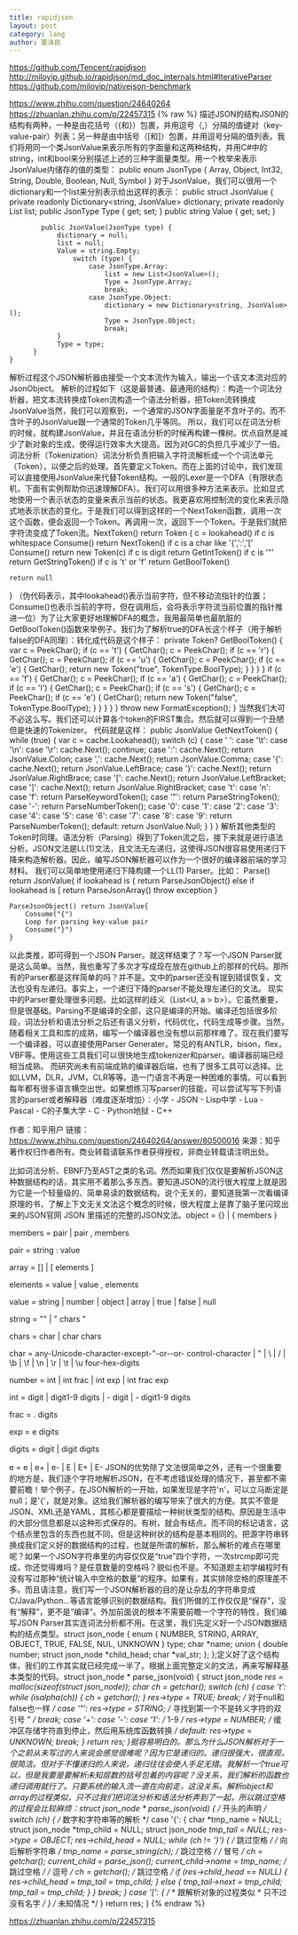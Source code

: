 ```yaml
---
title: rapidjson
layout: post
category: lang
author: 夏泽民
---
```

https://github.com/Tencent/rapidjson
http://miloyip.github.io/rapidjson/md_doc_internals.html#IterativeParser
https://github.com/miloyip/nativejson-benchmark

<!-- more -->
https://www.zhihu.com/question/24640264
https://zhuanlan.zhihu.com/p/22457315
{% raw %}
描述JSON的结构JSON的结构有两种，一种是由花括号（{和}）包裹，并用逗号（,）分隔的值键对（key-value-pair）列表；另一种是由中括号（[和]）包裹，并用逗号分隔的值列表。我们将用同一个类JsonValue来表示所有的字面量和这两种结构，并用C#中的string，int和bool来分别描述上述的三种字面量类型。用一个枚举来表示JsonValue内储存的值的类型：    public enum JsonType
    {
        Array,
        Object,
        Int32,
        String,
        Double,
        Boolean,
        Null,
        Symbol
    }
对于JsonValue，我们可以很用一个dictionary和一个list来分别表示给出这样的表示：    public struct JsonValue
    {
            private readonly Dictionary<string, JsonValue> dictionary;
            private readonly List<JsonValue> list;
            public JsonType Type { get; set; }
            public string Value { get; set; }

            public JsonValue(JsonType type) {
                dictionary = null;
                list = null;
                Value = string.Empty;
                    switch (type) {
                        case JsonType.Array:
                            list = new List<JsonValue>();
                            Type = JsonType.Array;
                            break;
                        case JsonType.Object:
                            dictionary = new Dictionary<string, JsonValue>();
                            Type = JsonType.Object;
                            break;
                }
                Type = type;
          }
    }
解析过程这个JSON解析器由接受一个文本流作为输入，输出一个该文本流对应的JsonObject。 解析的过程如下（这是最普通、最通用的结构）：构造一个词法分析器，把文本流转换成Token流构造一个语法分析器，把Token流转换成JsonValue当然，我们可以观察到，一个通常的JSON字面量是不含叶子的。而不含叶子的JsonValue跟一个通常的Token几乎等同。 所以，我们可以在词法分析的时候，就构建JsonValue，并且在语法分析的时候再构建一棵树。优点自然是减少了新对象的生成，使得运行效率大大提高。因为对GC的负担几乎减少了一倍。词法分析（Tokenization）词法分析负责把输入字符流解析成一个个词法单元（Token），以便之后的处理。首先要定义Token。而在上面的讨论中，我们发现可以直接使用JsonValue来代替Token结构。一般的Lexer是一个DFA（有限状态机，下面有实例帮助你迅速理解DFA）。我们可以用很多种方法来表示。比如显式地使用一个表示状态的变量来表示当前的状态。我更喜欢用控制流的变化来表示隐式地表示状态的变化。于是我们可以得到这样的一个NextToken函数，调用一次这个函数，便会返回一个Token。再调用一次，返回下一个Token。于是我们就把字符流变成了Token流。NextToken() return Token {
    c = lookahead()
    if c is whitespace
        Consume()
        return NextToken()
    if c is a char like '{',':','['
        Consume()
        return new Token(c)
    if c is digit
        return GetIntToken()
    if c is '"'
        return GetStringToken()
    if c is 't' or 'f'
        return GetBoolToken()

    return null
}
（伪代码表示，其中lookahead()表示当前字符，但不移动流指针的位置；Consume()也表示当前的字符，但在调用后，会将表示字符流当前位置的指针推进一位）为了让大家更好地理解DFA的概念，我用最简单也最肮脏的GetBoolToken()函数来举例子。我们为了解析true的DFA长这个样子（用于解析false的DFA同理）：转化成代码是这个样子：        private Token? GetBoolToken() {
            var c = PeekChar();
            if (c == 't') {
                GetChar();
                c = PeekChar();
                if (c == 'r') {
                    GetChar();
                    c = PeekChar();
                    if (c == 'u') {
                        GetChar();
                        c = PeekChar();
                        if (c == 'e') {
                            GetChar();
                            return new Token("true", TokenType.BoolType);
                        }
                    }
                }
            }
            if (c == 'f') {
                GetChar();
                c = PeekChar();
                if (c == 'a') {
                    GetChar();
                    c = PeekChar();
                    if (c == 'l') {
                        GetChar();
                        c = PeekChar();
                        if (c == 's') {
                            GetChar();
                            c = PeekChar();
                            if (c == 'e') {
                                GetChar();
                                return new Token("false", TokenType.BoolType);
                            }
                        }
                    }
                }
            }
            throw new FormatException();
        }
当然我们大可不必这么写。我们还可以计算各个token的FIRST集合。然后就可以得到一个丑陋但是快速的Tokenizer。 代码就是这样：        public JsonValue GetNextToken() {
            while (true) {
                var c = cache.Lookahead();
                switch (c) {
                    case ' ':
                    case '\t':
                    case '\n':
                    case '\r':
                        cache.Next();
                        continue;
                    case ':':
                        cache.Next();
                        return JsonValue.Colon;
                    case ',':
                        cache.Next();
                        return JsonValue.Comma;
                    case '{':
                        cache.Next();
                        return JsonValue.LeftBrace;
                    case '}':
                        cache.Next();
                        return JsonValue.RightBrace;
                    case '[':
                        cache.Next();
                        return JsonValue.LeftBracket;
                    case ']':
                        cache.Next();
                        return JsonValue.RightBracket;
                    case 't':
                    case 'n':
                    case 'f':
                        return ParseKeywordToken();
                    case '\"':
                        return ParseStringToken();
                    case '-':
                        return ParseNumberToken();
                    case '0':
                    case '1':
                    case '2':
                    case '3':
                    case '4':
                    case '5':
                    case '6':
                    case '7':
                    case '8':
                    case '9':
                        return ParseNumberToken();
                    default:
                        return JsonValue.Null;
                }
            }
        }
解析其他类型的Token时同理。语法分析（Parsing）得到了Token流之后，接下来就是进行语法分析。JSON文法是LL(1)文法，且文法无左递归，这使得JSON很容易使用递归下降来构造解析器。因此，编写JSON解析器可以作为一个很好的编译器前端的学习材料。 我们可以简单地使用递归下降构建一个LL(1) Parser。比如：    Parse() return JsonValue{
        if lookahead is {
            return ParseJsonObject()
        else if lookahead is [
            return ParseJsonArray()
        throw exception
    }

    ParseJsonObject() return JsonValue{
        Consume("{")
        Loop for parsing key-value pair
        Consume("}")    
    }
以此类推，即可得到一个JSON Parser。就这样结束了？写一个JSON Parser就是这么简单。当然，我也重写了多次才写成现在放在github上的那样的代码。那所有的Parser都是这样简单的吗？并不是。文中的parser还没有提到错误恢复，文法也没有左递归。事实上，一个递归下降的parser不能处理左递归的文法。 现实中的Parser要处理很多问题。比如这样的歧义（List<U, a > b>）。它虽然重要，但是很基础。Parsing不是编译的全部，这只是编译的开始。编译还包括很多阶段，词法分析和语法分析之后还有语义分析，代码优化，代码生成等步骤。当然，随着相关工具和库的成熟，编写一个编译器也没有想以前那样难了。现在我们要写一个编译器，可以直接使用Parser Generater。常见的有ANTLR，bison，flex，VBF等。使用这些工具我们可以很快地生成tokenizer和parser。编译器前端已经相当成熟。 而研究尚未有前端成熟的编译器后端，也有了很多工具可以选择。比如LLVM，DLR，JVM，CLR等等。造一门语言不再是一种困难的事情。可以看到每年都有很多语言横空出世。如果想练习写parser的技能，可以尝试写写下列语言的parser或者解释器（难度逐渐增加）：小学 - JSON - Lisp中学 - Lua - Pascal - C的子集大学 - C - Python地狱 - C++


作者：知乎用户
链接：https://www.zhihu.com/question/24640264/answer/80500016
来源：知乎
著作权归作者所有。商业转载请联系作者获得授权，非商业转载请注明出处。

比如词法分析、EBNF乃至AST之类的名词。然而如果我们仅仅是要解析JSON这种数据结构的话，其实用不着那么多东西。要知道JSON的流行很大程度上就是因为它是一个轻量级的、简单易读的数据结构。说个无关的，要知道我第一次看编译原理的书，了解上下文无关文法这个概念的时候，很大程度上是靠了脑子里闪现出来的JSON官网 JSON 里描述的完整的JSON文法。object = {}
       | { members }

members = pair
        | pair , members

pair = string : value

array = []
      | [ elements ]

elements = value 
         | value , elements

value = string
      | number
      | object
      | array
      | true
      | false
      | null

string = ""
       | " chars "

chars = char
      | char chars

char = any-Unicode-character-except-"-or-\-or- control-character
     | \"
     | \\
     | \/
     | \b
     | \f
     | \n
     | \r
     | \t
     | \u four-hex-digits

number = int
       | int frac
       | int exp
       | int frac exp

int = digit
    | digit1-9 digits 
    | - digit
    | - digit1-9 digits

frac = . digits

exp = e digits

digits = digit
       | digit digits

e = e
  | e+
  | e-
  | E
  | E+
  | E-
JSON的优势除了文法很简单之外，还有一个很重要的地方是，我们逐个字符地解析JSON，在不考虑错误处理的情况下，甚至都不需要前瞻！举个例子，在JSON解析的一开始，如果发现是字符'n'，可以立马断定是null；是'{'，就是对象。这给我们解析器的编写带来了很大的方便。其实不管是JSON、XML还是YAML，其核心都是要描绘一种树状类型的结构。原因是生活中的大部分信息都是以这种形式保存的。有树，就会有结点。而不同的标记语言，这个结点里包含的东西也就不同。但是这种树状的结构是基本相同的。把源字符串转换成我们定义好的数据结构的过程，也就是所谓的解析。那么解析的难点在哪里呢？如果一个JSON字符串里的内容仅仅是“true”四个字符，一次strcmp即可完成，你还觉得难吗？是任意数量的空格吗？貌似也不是。不知道题主初学编程时有没有写过那种“统计输入中空格的数量”的程序。如果有，其实排除空格的原理差不多。而且请注意，我们写一个JSON解析器的目的是让杂乱的字符串变成C/Java/Python...等语言能够识别的数据结构。我们所做的工作仅仅是“保存”，没有“解释”，更不是“编译”。外加前面说的根本不需要前瞻一个字符的特性，我们编写JSON Parser其实连词法分析都不用。在这里，我们先定义好一个JSON数据结构的结点类型。struct json_node {
    enum {
        NUMBER,
        STRING,
        ARRAY,
        OBJECT,
        TRUE,
        FALSE,
        NUL,
        UNKNOWN
    } type;
    char *name;
    union {
        double number;
        struct json_node *child_head;
        char *val_str;
    };
};定义好了这个结构体，我们的工作其实就已经完成一半了。根据上面完整定义的文法，再来写解释基本类型的代码。struct json_node *
parse_json(void)
{
    struct json_node *res = malloc(sizeof(struct json_node));
    char ch = getchar();
    switch (ch) {
    case 't':
        while (isalpha(ch)) {
            ch = getchar();
        }
        res->type = TRUE;
        break;
    /* 对于null和false也一样 */
    case '\"':
        res->type = STRING;
        /* 寻找到第一个不是转义字符的双引号 " */
        break;
    case '+':
    case '-':
    case '1':
    /* 1-9 */
        res->type = NUMBER;
        /* 缓冲区存储字符直到停止，然后用系统库函数转换 */
    default:
        res->type = UNKNOWN;
        break;
    }
    return res;
}挺容易明白的。那么为什么JSON解析对于一个之前从未写过的人来说会感觉很难呢？因为它是递归的。递归很强大，很直观，很简洁。但对于不懂递归的人来说，递归往往会使人手足无措。我解析一个true可以，但是我要是要解析未知层数的括号包着的内容呢？没关系，我们解析的函数也递归调用就行了。只要系统的输入流一直在向前走，这没关系。解析object和array的过程类似，只不过我们把词法分析和语法分析弄到了一起，所以跳过空格的过程会比较麻烦：struct json_node *
parse_json(void)
{
    /* 开头的声明 */
    switch (ch) {
    /* 数字和字符串等的解析 */
    case '{':
    {
        char *tmp_name = NULL;
        struct json_node *tmp_child = NULL;
        struct json_node *tmp_tail = NULL;
        res->type = OBJECT;
        res->child_head = NULL;
        while (ch != '}') {
            /* 跳过空格 */
            /* 向后解析字符串 */
            tmp_name = parse_string(ch);
            /* 跳过空格 */
            /* 冒号 */
            ch = getchar();
            current_child = parse_json();
            current_child->name = tmp_name;
            /* 跳过空格 */
            /* 逗号 */
            ch = getchar();
            /* 跳过空格 */
            if (res->child_head == NULL) {
                res->child_head = tmp_tail = tmp_child;
            } else {
                tmp_tail->next = tmp_child;
                tmp_tail = tmp_child;
            }
        }
        break;
    }
    case '[':
    {
        /*
         * 跟解析对象的过程类似
         * 只不过没有名字
         */
    }
    /* 未知情况 */
    }
    return res;
}
{% endraw %}

https://zhuanlan.zhihu.com/p/22457315


